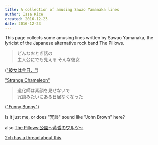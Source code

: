 ```yaml
---
title: A collection of amusing Sawao Yamanaka lines
author: Issa Rice
created: 2016-12-23
date: 2016-12-23
---
```


This page collects some amusing lines written by Sawao Yamanaka, the lyricist
of the Japanese alternative rock band The Pillows.

> どんなおとぎ話の \
> 主人公にでも見える そんな彼女

(["彼女は今日、"](http://j-lyric.net/artist/a0006c3/l00bad3.html))

["Strange Chameleon"](http://j-lyric.net/artist/a0006c3/l004476.html)

> 道化師は素顔を見せないで \
> 冗談みたいにある日居なくなった

(["Funny Bunny"](http://j-lyric.net/artist/a0006c3/l004473.html))

Is it just me, or does "冗談" sound like "John Brown" here?

also [The Pillows:公園～黄昏のワルツ～](http://lyrics.wikia.com/wiki/The_Pillows:%E5%85%AC%E5%9C%92%EF%BD%9E%E9%BB%84%E6%98%8F%E3%81%AE%E3%83%AF%E3%83%AB%E3%83%84%EF%BD%9E)

[2ch has a thread about this](http://book3.2ch.net/test/read.cgi/poem/1106403451/).
